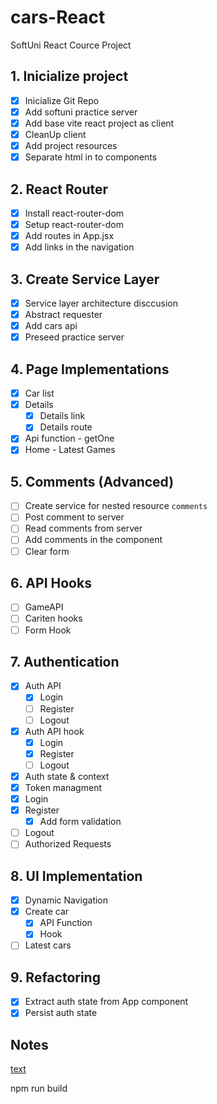 # cars-React
SoftUni React Cource Project

## 1. Inicialize project
- [x] Inicialize Git Repo
- [x] Add softuni practice server
- [x] Add base vite react project as client
- [x] CleanUp client
- [x] Add project resources
- [x] Separate html in to components
## 2. React Router
- [x] Install react-router-dom
- [x] Setup react-router-dom
- [x] Add routes in App.jsx
- [x] Add links in the navigation
## 3. Create Service Layer
- [x] Service layer architecture disccusion
- [x] Abstract requester
- [x] Add cars api
- [x] Preseed practice server
## 4. Page Implementations
- [x] Car list
- [x] Details
  - [x] Details link
  - [x] Details route
- [x] Api function - getOne
- [x] Home - Latest Games
## 5. Comments (Advanced)
- [ ] Create service for nested resource `comments`
- [ ] Post comment to server
- [ ] Read comments from server
- [ ] Add comments in the component
- [ ] Clear form
## 6. API Hooks
- [ ] GameAPI
- [ ] Cariten hooks
- [ ] Form Hook
## 7. Authentication
- [x] Auth API
  - [x] Login
  - [ ] Register
  - [ ] Logout 
- [x] Auth API hook
  - [x] Login
  - [x] Register
  - [ ] Logout 
- [x] Auth state & context
- [x] Token managment
- [x] Login
- [x] Register
  - [x] Add form validation
- [ ] Logout
- [ ] Authorized Requests
## 8. UI Implementation
- [x] Dynamic Navigation
- [x] Create car
  - [x] API Function
  - [x] Hook
- [ ] Latest cars
## 9. Refactoring
- [x] Extract auth state from App component
- [x] Persist auth state

## Notes
[text](https://docs.google.com/document/d/1SVO-6ejDyWqlK2Fxv0B-COFdKbTwVG6QsSlpXsH5Wks/edit)


npm run build